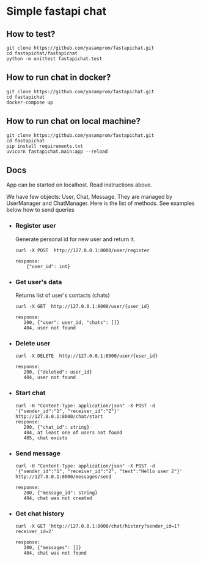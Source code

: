 # Simple fastapi chat

## How to test?
```
git clone https://github.com/yasamprom/fastapichat.git
cd fastapichat/fastapichat
python -m unittest fastapichat.test
```

## How to run chat in docker?
```
git clone https://github.com/yasamprom/fastapichat.git
cd fastapichat
docker-compose up
```

## How to run chat on local machine?
```
git clone https://github.com/yasamprom/fastapichat.git
cd fastapichat
pip install requirements.txt
uvicorn fastapichat.main:app --reload
```

## Docs
App can be started on localhost. Read instructions above.

We have few objects: User, Chat, Message. They are managed by UserManager and ChatManager. Here is the list of methods.
See examples below how to send queries
* ### Register user
    Generate personal id for new user and return it.
    ```
    curl -X POST  http://127.0.0.1:8000/user/register
    
  response: 
        {"user_id": int}
    ```

* ### Get user's data
    Returns list of user's contacts (chats)
     ```
    curl -X GET  http://127.0.0.1:8000/user/{user_id}
  
    response: 
        200, {"user": user_id, "chats": []}
        404, user not found
    ```
 
* ### Delete user
     ```
    curl -X DELETE  http://127.0.0.1:8000/user/{user_id}
  
    response: 
        200, {"deleted": user_id}
        404, user not found
    ```

* ### Start chat
     ```
    curl -H "Content-Type: application/json" -X POST -d '{"sender_id":"1", "receiver_id":"2"}' http://127.0.0.1:8000/chat/start
    response: 
        200, {"chat_id": string}
        404, at least one of users not found
        405, chat exists
    ```

* ### Send message
     ```
    curl -H "Content-Type: application/json" -X POST -d '{"sender_id":"1", "receiver_id":"2", "text":"Hello user 2"}' http://127.0.0.1:8000/messages/send

    response: 
        200, {"message_id": string}
        404, chat was not created
    ```
* ### Get chat history
     ```
    curl -X GET 'http://127.0.0.1:8000/chat/history?sender_id=1?receiver_id=2'
  
    response: 
        200, {"messages": []}
        404, chat was not found
    ```
